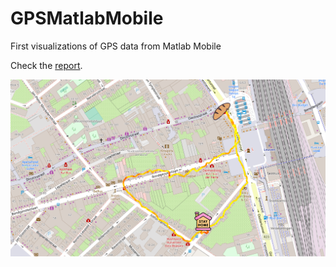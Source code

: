 # GPSMatlabMobile
 First visualizations of GPS data from Matlab Mobile

Check the [report](GPSMatlabMobile_main.pdf).

![leuven](out/map_walk.PNG)
